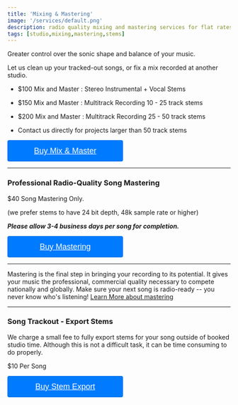 ```yaml
---
title: 'Mixing & Mastering'
image: '/services/default.png'
description: radio quality mixing and mastering services for flat rates.
tags: [studio,mixing,mastering,stems]
---
```

Greater control over the sonic shape and balance of your music.


Let us clean up your tracked-out songs, or fix a mix recorded at another studio.

- $100 Mix and Master : Stereo Instrumental + Vocal Stems

- $150 Mix and Master : Multitrack Recording 10 - 25 track stems

- $200 Mix and Master : Multitrack Recording 25 - 50 track stems

- Contact us directly for projects larger than 50 track stems

<div>
  <a target="_blank" href="https://checkout.square.site/buy/YXBZX5MSKEH53EPQAHZOQNQ7" style="
    display: inline-block;
    font-family: Futura, Arial, sans-serif;
    font-size: 18px;
    line-height: 48px;
    height: 48px;
    padding-left: 48px;
    padding-right: 48px;
    color: #ffffff;
    min-width: 165px;
    background-color: #007bff;
    border-radius: 4px;
    text-align: center;
    box-shadow: 0 0 0 1px rgba(0,0,0,.1) inset;
  ">Buy Mix & Master</a>
</div>

 - - -

### Professional Radio-Quality Song Mastering

$40 Song Mastering Only.

(we prefer stems to have 24 bit depth, 48k sample rate or higher)

**_Please allow 3-4 business days per song for completion._**

<div>
  <a target="_blank" href="https://checkout.square.site/buy/K6HZWJV3BLN6OBWZXUNGG72Y" style="
    display: inline-block;
    font-family: Futura, Arial, sans-serif;
    font-size: 18px;
    line-height: 48px;
    height: 48px;
    padding-left: 48px;
    padding-right: 48px;
    color: #ffffff;
    min-width: 165px;
    background-color: #007bff;
    border-radius: 4px;
    text-align: center;
    box-shadow: 0 0 0 1px rgba(0,0,0,.1) inset;
  ">Buy Mastering</a>
</div>

- - -

Mastering is the final step in bringing your recording to its potential. It gives your music the professional, commercial quality necessary to compete nationally and globally. Make sure your next song is radio-ready --  you never know who's listening! <a href="https://www.izotope.com/en/learn/what-is-mastering.html" target="what is mastering">Learn More about mastering</a>

- - -

### Song Trackout - Export Stems

We charge a small fee to fully export stems for your song outside of booked studio time. Although this is not a difficult task, it can be time consuming to do properly.

$10 Per Song

<div>
  <a target="_blank" href="https://checkout.square.site/buy/PI5PLBDE3S3IAHWWZS6F5RE5" style="
    display: inline-block;
    font-family: Futura, Arial, sans-serif;
    font-size: 18px;
    line-height: 48px;
    height: 48px;
    padding-left: 48px;
    padding-right: 48px;
    color: #ffffff;
    min-width: 165px;
    background-color: #007bff;
    border-radius: 4px;
    text-align: center;
    box-shadow: 0 0 0 1px rgba(0,0,0,.1) inset;
  ">Buy Stem Export</a>
</div>